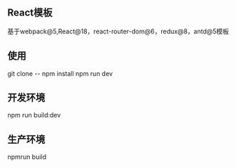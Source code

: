 ## React模板
基于webpack@5,React@18，react-router-dom@6，redux@8，antd@5模板

## 使用
git clone --
npm install
npm run dev

## 开发环境
npm run build:dev
## 生产环境
npmrun build
